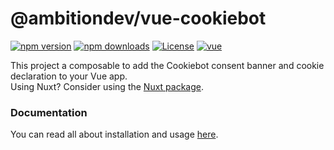 # @ambitiondev/vue-cookiebot

[![npm version][npm-version-src]][npm-version-href]
[![npm downloads][npm-downloads-src]][npm-downloads-href]
[![License][license-src]][license-href]
[![vue][vue-src]][vue-href]

This project a composable to add the Cookiebot consent banner and cookie declaration to your Vue app.<br />
Using Nuxt? Consider using the [Nuxt package][nuxt-package-href].

### Documentation

You can read all about installation and usage [here][docs-href].

[cb_dev]: https://www.cookiebot.com/en/developer/
[npm-version-src]: https://img.shields.io/npm/v/@ambitiondev/vue-cookiebot/latest.svg?style=flat&colorA=18181B&colorB=28CF8D
[npm-version-href]: https://www.npmjs.com/package/@ambitiondev/vue-cookiebot
[npm-downloads-src]: https://img.shields.io/npm/dm/@ambitiondev/vue-cookiebot.svg?style=flat&colorA=18181B&colorB=28CF8D
[npm-downloads-href]: https://npmjs.com/package/@ambitiondev/vue-cookiebot
[license-src]: https://img.shields.io/npm/l/@ambitiondev/vue-cookiebot.svg?style=flat&colorA=18181B&colorB=28CF8D
[license-href]: https://npmjs.com/package/@ambitiondev/vue-cookiebot
[vue-src]: https://img.shields.io/badge/Vue-18181B?logo=vue.js
[vue-href]: https://vuejs.org/
[docs-href]: https://vue-nuxt-cookiebot.netlify.app/vue/installation
[nuxt-package-href]: https://www.npmjs.com/package/@ambitiondev/nuxt-cookiebot
